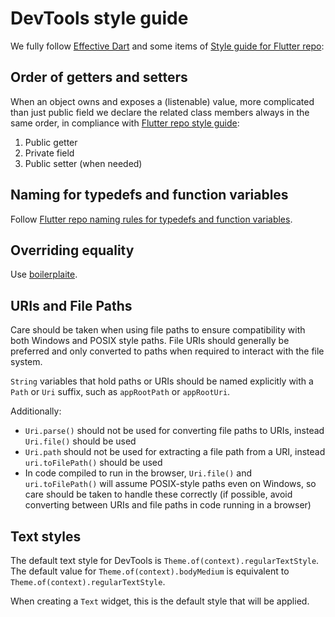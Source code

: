 # DevTools style guide

We fully follow [Effective Dart](https://dart.dev/guides/language/effective-dart)
and some items of
[Style guide for Flutter repo](https://github.com/flutter/flutter/wiki/Style-guide-for-Flutter-repo):

## Order of getters and setters

When an object owns and exposes a (listenable) value,
more complicated than just public field
we declare the related class members always in the same order,
in compliance with
[Flutter repo style guide]( https://github.com/flutter/flutter/wiki/Style-guide-for-Flutter-repo#order-other-class-members-in-a-way-that-makes-sense):

1. Public getter
2. Private field
3. Public setter (when needed)

## Naming for typedefs and function variables

Follow [Flutter repo naming rules for typedefs and function variables](https://github.com/flutter/flutter/wiki/Style-guide-for-Flutter-repo#naming-rules-for-typedefs-and-function-variables).

## Overriding equality

Use [boilerplaite](https://github.com/flutter/flutter/wiki/Style-guide-for-Flutter-repo#common-boilerplates-for-operator--and-hashcode).

## URIs and File Paths

Care should be taken when using file paths to ensure compatibility with both
Windows and POSIX style paths. File URIs should generally be preferred and only
converted to paths when required to interact with the file system.

`String` variables that hold paths or URIs should be named explicitly with a
`Path` or `Uri` suffix, such as `appRootPath` or `appRootUri`.

Additionally:

- `Uri.parse()` should not be used for converting file paths to URIs, instead
  `Uri.file()` should be used
- `Uri.path` should not be used for extracting a file path from a URI, instead
  `uri.toFilePath()` should be used
- In code compiled to run in the browser, `Uri.file()` and `uri.toFilePath()`
  will assume POSIX-style paths even on Windows, so care should be taken to
  handle these correctly (if possible, avoid converting between URIs and file
  paths in code running in a browser)

## Text styles

The default text style for DevTools is `Theme.of(context).regularTextStyle`. The default
value for `Theme.of(context).bodyMedium` is equivalent to `Theme.of(context).regularTextStyle`.

When creating a `Text` widget, this is the default style that will be applied.
